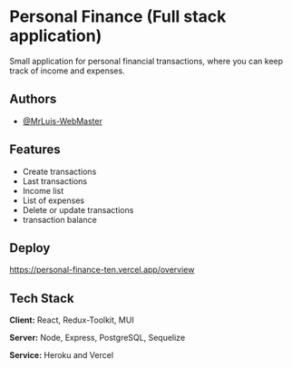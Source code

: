 
# Personal Finance (Full stack application)

Small application for personal financial transactions, where you can keep track of income and expenses.
## Authors

- [@MrLuis-WebMaster](https://github.com/MrLuis-WebMaster)
## Features

- Create transactions
- Last transactions
- Income list
- List of expenses
- Delete or update transactions
- transaction balance


## Deploy
https://personal-finance-ten.vercel.app/overview
## Tech Stack

**Client:** React, Redux-Toolkit, MUI

**Server:** Node, Express, PostgreSQL, Sequelize

**Service:** Heroku and Vercel
